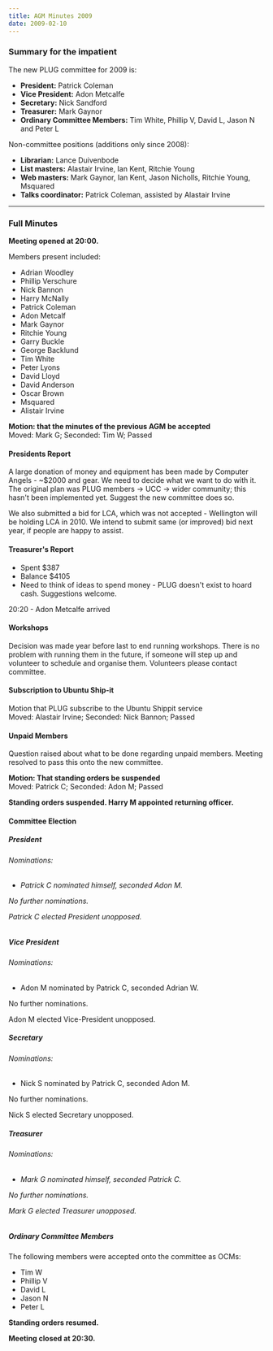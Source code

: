 ```yaml
---
title: AGM Minutes 2009
date: 2009-02-10
---
```


<!--more-->
<h3>Summary for the impatient</h3>

<p>The new PLUG committee for 2009 is:</p>
<ul>
<li><b>President:</b> Patrick Coleman</li>
<li><b>Vice President:</b> Adon Metcalfe</li>
<li><b>Secretary:</b> Nick Sandford</li>
<li><b>Treasurer:</b> Mark Gaynor</li>
<li><b>Ordinary Committee Members:</b> Tim White, Phillip V, David L, Jason N and Peter L</li>
</ul>

<p>Non-committee positions (additions only since 2008):</p>
<ul>
<li><b>Librarian:</b> Lance Duivenbode</li>
<li><b>List masters:</b> Alastair Irvine, Ian Kent, Ritchie Young</li>
<li><b>Web masters:</b> Mark Gaynor, Ian Kent, Jason Nicholls, Ritchie Young, Msquared</li>
<li><b>Talks coordinator:</b> Patrick Coleman, assisted by Alastair Irvine</li>
</ul>

<hr>

<h3>Full Minutes</h3>
<p><b>Meeting opened at 20:00.</b></p>
<p>Members present included:</p>
<ul>
<li>Adrian Woodley</li>
<li>Phillip Verschure</li>
<li>Nick Bannon</li>
<li>Harry McNally</li>
<li>Patrick Coleman</li>
<li>Adon Metcalf</li>
<li>Mark Gaynor</li>
<li>Ritchie Young</li>
<li>Garry Buckle</li>
<li>George Backlund</li>
<li>Tim White</li>
<li>Peter Lyons</li>
<li>David Lloyd</li>
<li>David Anderson</li>
<li>Oscar Brown</li>
<li>Msquared</li>
<li>Alistair Irvine</li>
</ul>

<p><b>Motion: that the minutes of the previous AGM be accepted</b><br>
Moved: Mark G; Seconded: Tim W; Passed</p>
<h4>Presidents Report</h4>
<p>
A large donation of money and equipment has been made by Computer Angels - ~$2000 and gear. We need to decide what we want to do with it. The original plan was PLUG members -> UCC -> wider community; this hasn't been implemented yet. Suggest the new committee does so.
</p>

<p>We also submitted a bid for LCA, which was not accepted - Wellington will be holding LCA in 2010. We intend to submit same (or improved) bid next year, if people are happy to assist.
</p>

<h4>Treasurer's Report</h4>
<ul>
<li>Spent $387</li>
<li>Balance $4105</li>
<li>Need to think of ideas to spend money - PLUG doesn't exist to hoard cash. Suggestions welcome.</li>
</ul>

<p>20:20 - Adon Metcalfe arrived</p>

<h4>Workshops</h4>
<p>
Decision was made year before last to end running workshops. There is no problem with running them in the future, if someone will step up and volunteer to schedule and organise them. Volunteers please contact committee.
</p>

<h4>Subscription to Ubuntu Ship-it</h4>
<p>
Motion that PLUG subscribe to the Ubuntu Shippit service<br>
Moved: Alastair Irvine; Seconded: Nick Bannon; Passed
</p>

<h4>Unpaid Members</h4>
<p>
Question raised about what to be done regarding unpaid members. Meeting resolved to pass this onto the new committee.
</p>
<p><b>Motion: That standing orders be suspended</b><br>
Moved: Patrick C; Seconded: Adon M; Passed</p>

<p><b>Standing orders suspended. Harry M appointed returning officer.</b></p>
<h4>Committee Election</h4>
<h5>President</h5>
<h6>Nominations:<h6>
<ul>
<li>Patrick C nominated himself, seconded Adon M.</li>
</ul>
<p>No further nominations.</p>
<p>Patrick C elected President unopposed.</p>

<h5>Vice President</h5>
<h6>Nominations:</h6>
<ul>
<li>Adon M nominated by Patrick C, seconded Adrian W.</li>
</ul>
<p>No further nominations.</p>
<p>Adon M elected Vice-President unopposed.</p>
<h5>Secretary</h5>
<h6>Nominations:</h6>
<ul>
<li>Nick S nominated by Patrick C, seconded Adon M.</li>
</ul>
<p>No further nominations.</p>
<p>Nick S elected Secretary unopposed.</p>
<h5>Treasurer</h5>
<h6>Nominations:<h6>
<ul>
<li>Mark G nominated himself, seconded Patrick C.</li>
</ul>
<p>No further nominations.</p>
<p>Mark G elected Treasurer unopposed.</p>

<h5>Ordinary Committee Members</h5>
<p>The following members were accepted onto the committee as OCMs:</p>
<ul>
<li>Tim W</li>
<li>Phillip V</li>
<li>David L</li>
<li>Jason N</li>
<li>Peter L</li>
</ul>

<p><b>Standing orders resumed.</b></p>
<p><b>Meeting closed at 20:30.</b></p>
